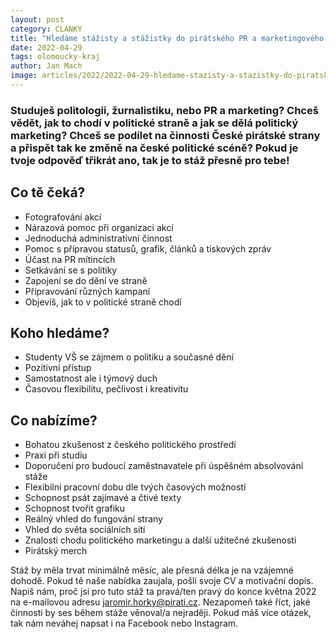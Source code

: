 ```yaml
---
layout: post
category: CLANKY
title: "Hledáme stážisty a stážistky do pirátského PR a marketingového týmu!"
date: 2022-04-29
tags: olomoucky-kraj
author: Jan Mach
image: articles/2022/2022-04-29-hledame-stazisty-a-stazistky-do-piratskeho-pr-a-marketingoveho-tymu.jpg  #751x422 pixelu
---
```


### Studuješ politologii, žurnalistiku, nebo PR a marketing? Chceš vědět, jak to chodí v politické straně a jak se dělá politický marketing? Chceš se podílet na činnosti České pirátské strany a přispět tak ke změně na české politické scéně? Pokud je tvoje odpověď třikrát ano, tak je to stáž přesně pro tebe! 

## **Co tě čeká?** 

- Fotografování akcí
-	Nárazová pomoc při organizaci akcí
-	Jednoduchá administrativní činnost
-	Pomoc s přípravou statusů, grafik, článků a tiskových zpráv
-	Účast na PR mítincích
-	Setkávání se s politiky
-	Zapojení se do dění ve straně
-	Připravování různých kampaní
-	Objevíš, jak to v politické straně chodí

## **Koho hledáme?** 

-	Studenty VŠ se zájmem o politiku a současné dění
- Pozitivní přístup
- Samostatnost ale i týmový duch
- Časovou flexibilitu, pečlivost i kreativitu

## **Co nabízíme?** 

- Bohatou zkušenost z českého politického prostředí
- Praxi při studiu
- Doporučení pro budoucí zaměstnavatele při úspěšném absolvování stáže
- Flexibilní pracovní dobu dle tvých časových možností
- Schopnost psát zajímavé a čtivé texty
- Schopnost tvořit grafiku
- Reálný vhled do fungování strany
- Vhled do světa sociálních sítí
- Znalosti chodu politického marketingu a další užitečné zkušenosti
- Pirátský merch

Stáž by měla trvat minimálně měsíc, ale přesná délka je na vzájemné dohodě. Pokud tě naše nabídka zaujala, pošli svoje CV a motivační dopis. Napiš nám, proč jsi pro tuto stáž ta pravá/ten pravý do konce května 2022 na e-mailovou adresu jaromir.horky@pirati.cz. 
Nezapomeň také říct, jaké činnosti by ses během stáže věnoval/a nejraději. Pokud máš více otázek, tak nám neváhej napsat i na Facebook nebo Instagram. 
